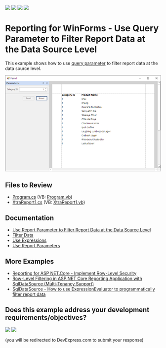 <!-- default badges list -->
![](https://img.shields.io/endpoint?url=https://codecentral.devexpress.com/api/v1/VersionRange/128602666/24.2.1%2B)
[![](https://img.shields.io/badge/Open_in_DevExpress_Support_Center-FF7200?style=flat-square&logo=DevExpress&logoColor=white)](https://supportcenter.devexpress.com/ticket/details/T203059)
[![](https://img.shields.io/badge/📖_How_to_use_DevExpress_Examples-e9f6fc?style=flat-square)](https://docs.devexpress.com/GeneralInformation/403183)
[![](https://img.shields.io/badge/💬_Leave_Feedback-feecdd?style=flat-square)](#does-this-example-address-your-development-requirementsobjectives)
<!-- default badges end -->
# Reporting for WinForms - Use Query Parameter to Filter Report Data at the Data Source Level


This example shows how to use [query parameter](https://docs.devexpress.com/XtraReports/17387/detailed-guide-to-devexpress-reporting/bind-reports-to-data/sql-database/specify-query-parameters) to filter report data at the data source level. 

![Use Query Parameter to Filter Data](Images/screenshot.png)
## Files to Review

* [Program.cs](CS/QueryParametersRuntime/Program.cs) (VB: [Program.vb](VB/QueryParametersRuntime/Program.vb))
* [XtraReport1.cs](CS/QueryParametersRuntime/XtraReport1.cs) (VB: [XtraReport1.vb](VB/QueryParametersRuntime/XtraReport1.vb))

## Documentation

- [Use Report Parameter to Filter Report Data at the Data Source Level](https://docs.devexpress.com/XtraReports/17387/detailed-guide-to-devexpress-reporting/bind-reports-to-data/sql-database/specify-query-parameters#use-report-parameter-to-filter-report-data-at-the-data-source-level)
- [Filter Data](https://docs.devexpress.com/XtraReports/119450/detailed-guide-to-devexpress-reporting/shape-report-data/filter-data)
- [Use Expressions](https://docs.devexpress.com/XtraReports/120091/detailed-guide-to-devexpress-reporting/use-expressions)
- [Use Report Parameters](https://docs.devexpress.com/XtraReports/4812/detailed-guide-to-devexpress-reporting/use-report-parameters)
## More Examples

- [Reporting for ASP NET.Core - Implement Row-Level Security](https://github.com/DevExpress-Examples/asp-net-core-reporting-row-level-security)
- [Row-Level Filtering in ASP.NET Core Reporting Application with SqlDataSource (Multi-Tenancy Support)](https://github.com/DevExpress-Examples/Reporting-Multi-Tenancy-Security-Filter)
- [SqlDataSource - How to use ExpressionEvaluator to programmatically filter report data](https://github.com/DevExpress-Examples/Reporting_sqldatasource-how-to-use-expressionevaluator-to-programmatically-filter-report-t328522)


<!-- feedback -->
## Does this example address your development requirements/objectives?

[<img src="https://www.devexpress.com/support/examples/i/yes-button.svg"/>](https://www.devexpress.com/support/examples/survey.xml?utm_source=github&utm_campaign=reporting-winforms-filter-report-data-query&~~~was_helpful=yes) [<img src="https://www.devexpress.com/support/examples/i/no-button.svg"/>](https://www.devexpress.com/support/examples/survey.xml?utm_source=github&utm_campaign=reporting-winforms-filter-report-data-query&~~~was_helpful=no)

(you will be redirected to DevExpress.com to submit your response)
<!-- feedback end -->
